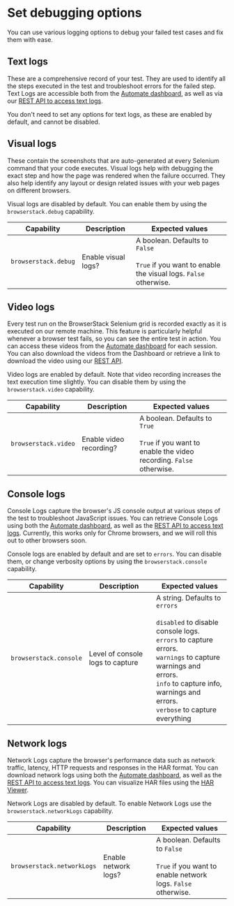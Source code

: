# Set debugging options

You can use various logging options to debug your failed test cases and fix them with ease.

## Text logs
These are a comprehensive record of your test. They are used to identify all the steps executed in the test and troubleshoot errors for the failed step. Text Logs are accessible both from the [Automate dashboard](https://automate.browserstack.com/dashboard), as well as via our [REST API to access text logs](https://www.browserstack.com/automate/rest-api).

You don't need to set any options for text logs, as these are enabled by default, and cannot be disabled.

## Visual logs
These contain the screenshots that are auto-generated at every Selenium command that your code executes. Visual logs help with debugging the exact step and how the page was rendered when the failure occurred. They also help identify any layout or design related issues with your web pages on different browsers.

Visual logs are disabled by default. You can enable them by using the `browserstack.debug` capability.

| Capability | Description | Expected values |
| ---------- | ----------- | --------------- |
| `browserstack.debug`  | Enable visual logs? | A boolean. Defaults to `False` <br/><br/> `True` if you want to enable the visual logs. `False` otherwise. |

## Video logs
Every test run on the BrowserStack Selenium grid is recorded exactly as it is executed on our remote machine. This feature is particularly helpful whenever a browser test fails, so you can see the entire test in action. You can access these videos from the [Automate dashboard](https://automate.browserstack.com/dashboard) for each session. You can also download the videos from the Dashboard or retrieve a link to download the video using our [REST API](https://www.browserstack.com/automate/rest-api).

Video logs are enabled by default. Note that video recording increases the text execution time slightly. You can disable them by using the `browserstack.video` capability.

| Capability | Description | Expected values |
| ---------- | ----------- | --------------- |
| `browserstack.video`  | Enable video recording? | A boolean. Defaults to `True` <br/><br/> `True` if you want to enable the video recording. `False` otherwise. |

## Console logs
Console Logs capture the browser's JS console output at various steps of the test to troubleshoot JavaScript issues. You can retrieve Console Logs using both the [Automate dashboard](https://automate.browserstack.com/dashboard), as well as the [REST API to access text logs](https://www.browserstack.com/automate/rest-api). Currently, this works only for Chrome browsers, and we will roll this out to other browsers soon.

Console logs are enabled by default and are set to `errors`. You can disable them, or change verbosity options by using the `browserstack.console` capability.

| Capability | Description | Expected values |
| ---------- | ----------- | --------------- |
| `browserstack.console`  | Level of console logs to capture | A string. Defaults to `errors` <br/><br/> `disabled` to disable console logs.<br/> `errors` to capture errors.<br/> `warnings` to capture warnings and errors.<br/> `info` to capture info, warnings and errors.<br/> `verbose` to capture everything|

## Network logs
Network Logs capture the browser's performance data such as network traffic, latency, HTTP requests and responses in the HAR format. You can download network logs using both the [Automate dashboard](https://automate.browserstack.com/dashboard), as well as the [REST API to access text logs](https://www.browserstack.com/automate/rest-api). You can visualize HAR files using the [HAR Viewer](http://www.softwareishard.com/har/viewer/).

Network Logs are disabled by default. To enable Network Logs use the `browserstack.networkLogs` capability.

| Capability | Description | Expected values |
| ---------- | ----------- | --------------- |
| `browserstack.networkLogs`  | Enable network logs? | A boolean. Defaults to `False` <br/><br/> `True` if you want to enable network logs. `False` otherwise. |
